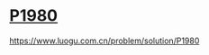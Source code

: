 # [P1980](https://www.luogu.com.cn/problem/P1980)



https://www.luogu.com.cn/problem/solution/P1980

